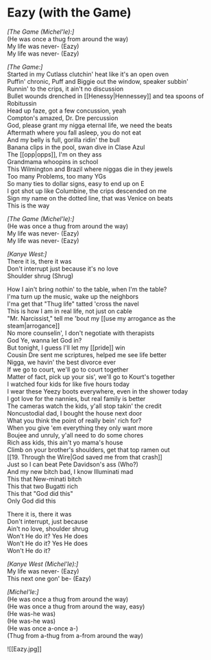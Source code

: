 # Eazy (with the Game)

_[The Game (Michel'le):]_  
(He was once a thug from around the way)  
My life was never- (Eazy)  
My life was never- (Eazy)  

_[The Game:]_  
Started in my Cutlass clutchin' heat like it's an open oven  
Puffin' chronic, Puff and Biggie out the window, speaker subbin'  
Runnin' to the crips, it ain't no discussion  
Bullet wounds drenched in [[Henessy|Hennessey]] and tea spoons of Robitussin  
Head up faze, got a few concussion, yeah  
Compton's amazed, Dr. Dre percussion  
God, please grant my nigga eternal life, we need the beats  
Aftermath where you fall asleep, you do not eat  
And my belly is full, gorilla ridin' the bull  
Banana clips in the pool, swan dive in Clase Azul  
The [[opp|opps]], I'm on they ass  
Grandmama whoopins in school  
This Wilmington and Brazil where niggas die in they jewels  
Too many Problems, too many YGs  
So many ties to dollar signs, easy to end up on E  
I got shot up like Columbine, the crips descended on me  
Sign my name on the dotted line, that was Venice on beats  
This is the way  

_[The Game (Michel'le):]_  
(He was once a thug from around the way)  
My life was never- (Eazy)  
My life was never- (Eazy)  

_[Kanye West:]_  
There it is, there it was  
Don't interrupt just because it's no love  
Shoulder shrug (Shrug)  

How I ain't bring nothin' to the table, when I'm the table?  
I'ma turn up the music, wake up the neighbors  
I'ma get that "Thug life" tatted 'cross the navel  
This is how I am in real life, not just on cable  
"Mr. Narcissist," tell me 'bout my [[use my arrogance as the steam|arrogance]]  
No more counselin', I don't negotiate with therapists  
God Ye, wanna let God in?  
But tonight, I guess I'll let my [[pride]] win  
Cousin Dre sent me scriptures, helped me see life better  
Nigga, we havin' the best divorce ever  
If we go to court, we'll go to court together  
Matter of fact, pick up your sis', we'll go to Kourt's together  
I watched four kids for like five hours today  
I wear these Yeezy boots everywhere, even in the shower today  
I got love for the nannies, but real family is better  
The cameras watch the kids, y'all stop takin' the credit  
Noncustodial dad, I bought the house next door  
What you think the point of really bein' rich for?  
When you give 'em everything they only want more  
Boujee and unruly, y'all need to do some chores  
Rich ass kids, this ain't yo mama's house  
Climb on your brother's shoulders, get that top ramen out  
[[19. Through the Wire|God saved me from that crash]]  
Just so I can beat Pete Davidson's ass (Who?)  
And my new bitch bad, I know Illuminati mad  
This that New-minati bitch  
This that two Bugatti rich  
This that "God did this"  
Only God did this  

There it is, there it was  
Don't interrupt, just because  
Ain't no love, shoulder shrug  
Won't He do it? Yes He does  
Won't He do it? Yes He does  
Won't He do it?  

_[Kanye West (Michel'le):]_  
My life was never- (Eazy)  
This next one gon' be- (Eazy)  

_[Michel'le:]_  
(He was once a thug from around the way)  
(He was once a thug from around the way, easy)  
(He was-he was)  
(He was-he was)  
(He was once a-once a-)  
(Thug from a-thug from a-from around the way)

![[Eazy.jpg]]
